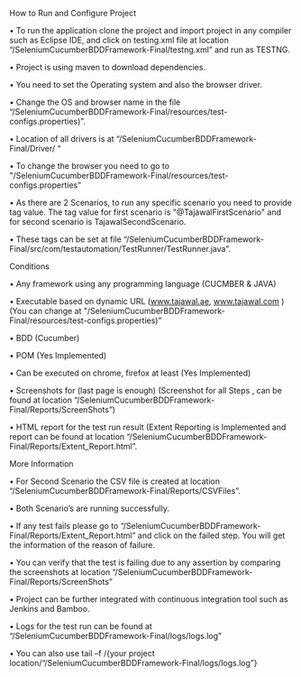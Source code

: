 How to Run and Configure Project


•	To run the application clone the project and import project in any compiler such as Eclipse IDE, and click on testing.xml file at location “/SeleniumCucumberBDDFramework-Final/testng.xml” and run as TESTNG.

•	Project is using maven to download dependencies.

•	You need to set the Operating system and also the browser driver.

•	Change the OS and browser name in the file “/SeleniumCucumberBDDFramework-Final/resources/test-configs.properties)”.

•	Location of all drivers is at “/SeleniumCucumberBDDFramework-Final/Driver/ “

•	To change the browser you need to go to "/SeleniumCucumberBDDFramework-Final/resources/test-configs.properties” 

•	As there are 2 Scenarios, to run any specific scenario you need to provide tag value. The tag value for first scenario is "@TajawalFirstScenario" and for second scenario is TajawalSecondScenario. 

•	These tags can be set at file “/SeleniumCucumberBDDFramework-Final/src/com/testautomation/TestRunner/TestRunner.java”.


Conditions

•	Any framework using any programming language (CUCMBER & JAVA)

•	Executable based on dynamic URL (www.tajawal.ae, www.tajawal.com )  (You can change at "/SeleniumCucumberBDDFramework-Final/resources/test-configs.properties)”

•	BDD (Cucumber)

•	POM (Yes Implemented)

•	Can be executed on chrome, firefox at least (Yes Implemented)

•	Screenshots for (last page is enough) (Screenshot for all Steps , can be found at location “/SeleniumCucumberBDDFramework-Final/Reports/ScreenShots”)

•	HTML report for the test run result (Extent Reporting is Implemented and report can be found at location “/SeleniumCucumberBDDFramework-Final/Reports/Extent_Report.html”.


More Information

•	For Second Scenario the CSV file is created at location “/SeleniumCucumberBDDFramework-Final/Reports/CSVFiles”.

•	Both Scenario’s are running successfully.

•	If any test fails please go to “/SeleniumCucumberBDDFramework-Final/Reports/Extent_Report.html” and click on the failed step. You will get the information of the reason of failure.

•	You can verify that the test is failing due to any assertion by comparing the screenshots at location “/SeleniumCucumberBDDFramework-Final/Reports/ScreenShots”

•	Project can be further integrated with continuous integration tool such as Jenkins and Bamboo.

•	Logs for the test run can be found at “/SeleniumCucumberBDDFramework-Final/logs/logs.log”

•	You can also use tail –f /{your project location/“/SeleniumCucumberBDDFramework-Final/logs/logs.log”}

